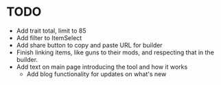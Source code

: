 # TODO

- Add trait total, limit to 85
- Add filter to ItemSelect
- Add share button to copy and paste URL for builder
- Finish linking items, like guns to their mods, and
  respecting that in the builder.
- Add text on main page introducing the tool and how it works
  - Add blog functionality for updates on what's new
